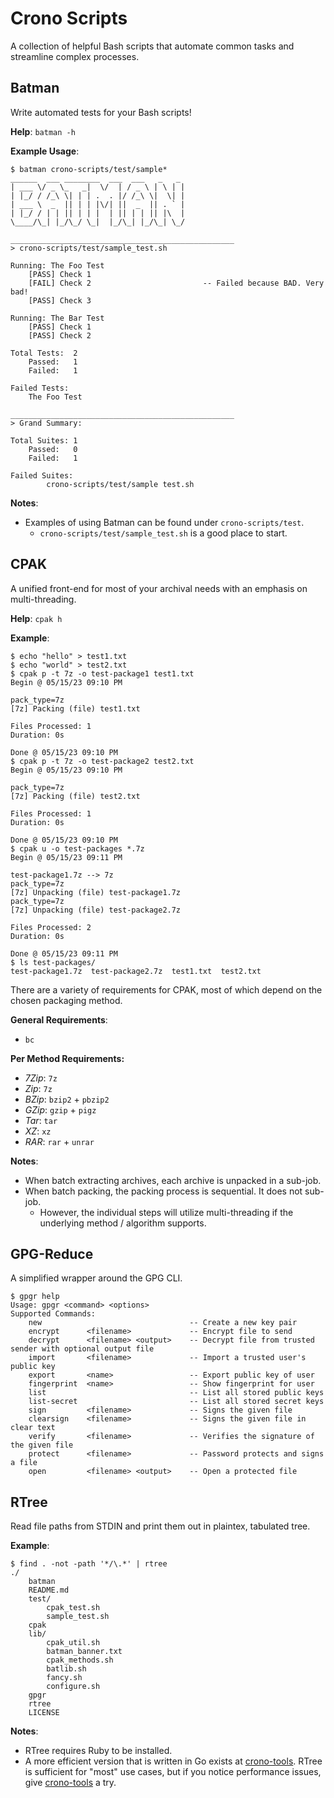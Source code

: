 # Crono Scripts

A collection of helpful Bash scripts that automate common tasks and streamline complex processes.

## Batman

Write automated tests for your Bash scripts!

**Help**: `batman -h`

**Example Usage**:

```
$ batman crono-scripts/test/sample*
______  ___ ________  ___  ___   _   _
| ___ \/ _ \_   _|  \/  | / _ \ | \ | |
| |_/ / /_\ \| | | .  . |/ /_\ \|  \| |
| ___ \  _  || | | |\/| ||  _  || . ` |
| |_/ / | | || | | |  | || | | || |\  |
\____/\_| |_/\_/ \_|  |_/\_| |_/\_| \_/

__________________________________________________
> crono-scripts/test/sample_test.sh

Running: The Foo Test
    [PASS] Check 1
    [FAIL] Check 2                         -- Failed because BAD. Very bad!
    [PASS] Check 3

Running: The Bar Test
    [PASS] Check 1
    [PASS] Check 2

Total Tests:  2
    Passed:   1
    Failed:   1

Failed Tests:
    The Foo Test

__________________________________________________
> Grand Summary:

Total Suites: 1
    Passed:   0
    Failed:   1

Failed Suites:
        crono-scripts/test/sample test.sh
```

**Notes**:
- Examples of using Batman can be found under `crono-scripts/test`. 
    - `crono-scripts/test/sample_test.sh` is a good place to start.

## CPAK

A unified front-end for most of your archival needs with an emphasis on multi-threading.

**Help**: `cpak h`

**Example**:

```
$ echo "hello" > test1.txt
$ echo "world" > test2.txt
$ cpak p -t 7z -o test-package1 test1.txt
Begin @ 05/15/23 09:10 PM

pack_type=7z
[7z] Packing (file) test1.txt

Files Processed: 1
Duration: 0s

Done @ 05/15/23 09:10 PM
$ cpak p -t 7z -o test-package2 test2.txt
Begin @ 05/15/23 09:10 PM

pack_type=7z
[7z] Packing (file) test2.txt

Files Processed: 1
Duration: 0s

Done @ 05/15/23 09:10 PM
$ cpak u -o test-packages *.7z
Begin @ 05/15/23 09:11 PM

test-package1.7z --> 7z
pack_type=7z
[7z] Unpacking (file) test-package1.7z
pack_type=7z
[7z] Unpacking (file) test-package2.7z

Files Processed: 2
Duration: 0s

Done @ 05/15/23 09:11 PM
$ ls test-packages/
test-package1.7z  test-package2.7z  test1.txt  test2.txt
```

There are a variety of requirements for CPAK, most of which depend on the chosen packaging method.

**General Requirements**:

- `bc`

**Per Method Requirements:**

- *7Zip*: `7z`
- *Zip*: `7z`
- *BZip*: `bzip2` + `pbzip2`
- *GZip*: `gzip` + `pigz`
- *Tar*: `tar`
- *XZ*: `xz`
- *RAR*: `rar` + `unrar`

**Notes**:

- When batch extracting archives, each archive is unpacked in a sub-job.
- When batch packing, the packing process is sequential. It does not sub-job.
    - However, the individual steps will utilize multi-threading if the underlying
      method / algorithm supports. 

## GPG-Reduce

A simplified wrapper around the GPG CLI.

```
$ gpgr help
Usage: gpgr <command> <options>
Supported Commands:
    new                                 -- Create a new key pair
    encrypt      <filename>             -- Encrypt file to send
    decrypt      <filename> <output>    -- Decrypt file from trusted sender with optional output file
    import       <filename>             -- Import a trusted user's public key
    export       <name>                 -- Export public key of user
    fingerprint  <name>                 -- Show fingerprint for user
    list                                -- List all stored public keys
    list-secret                         -- List all stored secret keys
    sign         <filename>             -- Signs the given file
    clearsign    <filename>             -- Signs the given file in clear text
    verify       <filename>             -- Verifies the signature of the given file
    protect      <filename>             -- Password protects and signs a file
    open         <filename> <output>    -- Open a protected file
```

## RTree

Read file paths from STDIN and print them out in plaintex, tabulated tree.

**Example**:

```
$ find . -not -path '*/\.*' | rtree
./
    batman
    README.md
    test/
        cpak_test.sh
        sample_test.sh
    cpak
    lib/
        cpak_util.sh
        batman_banner.txt
        cpak_methods.sh
        batlib.sh
        fancy.sh
        configure.sh
    gpgr
    rtree
    LICENSE
```

**Notes**: 
- RTree requires Ruby to be installed.
- A more efficient version that is written in Go exists at [crono-tools](https://github.com/astercrono/crono-tools). RTree is sufficient for "most" use cases, but if you notice performance issues, give [crono-tools](https://github.com/astercrono/crono-tools) a try.